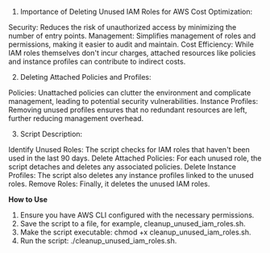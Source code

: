 1. Importance of Deleting Unused IAM Roles for AWS Cost Optimization:

Security: Reduces the risk of unauthorized access by minimizing the number of entry points.
Management: Simplifies management of roles and permissions, making it easier to audit and maintain.
Cost Efficiency: While IAM roles themselves don't incur charges, attached resources like policies and instance profiles can contribute to indirect costs.

2. Deleting Attached Policies and Profiles:

Policies: Unattached policies can clutter the environment and complicate management, leading to potential security vulnerabilities.
Instance Profiles: Removing unused profiles ensures that no redundant resources are left, further reducing management overhead.

3. Script Description:

Identify Unused Roles: The script checks for IAM roles that haven't been used in the last 90 days.
Delete Attached Policies: For each unused role, the script detaches and deletes any associated policies.
Delete Instance Profiles: The script also deletes any instance profiles linked to the unused roles.
Remove Roles: Finally, it deletes the unused IAM roles.

**How to Use**
1. Ensure you have AWS CLI configured with the necessary permissions.
2. Save the script to a file, for example, cleanup_unused_iam_roles.sh.
3. Make the script executable: chmod +x cleanup_unused_iam_roles.sh.
4. Run the script: ./cleanup_unused_iam_roles.sh.

